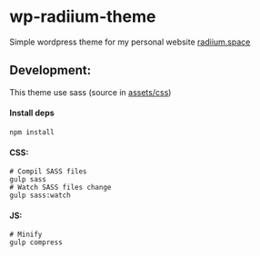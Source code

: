 # wp-radiium-theme

Simple wordpress theme for my personal website [radiium.space](http://radiium.space)

## Development:
This theme use sass (source in [assets/css](./assets/css))


#### Install deps
```console
npm install
```

#### CSS:
```console
# Compil SASS files
gulp sass
# Watch SASS files change
gulp sass:watch
```

#### JS:
```console
# Minify
gulp compress
```
